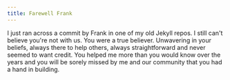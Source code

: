 ```yaml
---
title: Farewell Frank
---
```

I just ran across a commit by Frank in one of my old Jekyll repos. I still can't believe you're not with us. You were a true believer. Unwavering in your beliefs,  always there to help others, always straightforward and never seemed to want credit. You helped me more than you would know over the years and you will be sorely missed by me and our community that you had a hand in building. 
